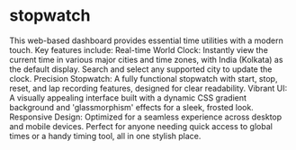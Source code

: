 # stopwatch
This web-based dashboard provides essential time utilities with a modern touch. Key features include:  Real-time World Clock: Instantly view the current time in various major cities and time zones, with India (Kolkata) as the default display. Search and select any supported city to update the clock. Precision Stopwatch: A fully functional stopwatch with start, stop, reset, and lap recording features, designed for clear readability. Vibrant UI: A visually appealing interface built with a dynamic CSS gradient background and 'glassmorphism' effects for a sleek, frosted look. Responsive Design: Optimized for a seamless experience across desktop and mobile devices. Perfect for anyone needing quick access to global times or a handy timing tool, all in one stylish place.
